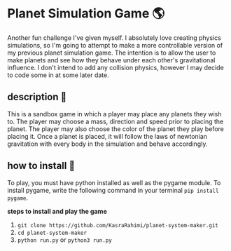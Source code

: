 # Planet Simulation Game :earth_americas:
Another fun challenge I've given myself. I absolutely love creating physics simulations, so I'm going to attempt to make a more controllable version of my previous planet simulation game. The intention is to allow the user to make planets and see how they behave under each other's gravitational influence. I don't intend to add any collision physics, however I may decide to code some in at some later date.

## description :book:
This is a sandbox game in which a player may place any planets they wish to. The player may choose a mass, direction and speed prior to placing the planet. The player may also choose the color of the planet they play before placing it. Once a planet is placed, it will follow the laws of newtonian gravitation with every body in the simulation and behave accordingly.

## how to install :floppy_disk:
To play, you must have python installed as well as the pygame module. To install pygame, write the following command in your terminal ``pip install pygame``.

__steps to install and play the game__
1. ``git clone https://github.com/KasraRahimi/planet-system-maker.git``
2. ``cd planet-system-maker``
3. ``python run.py`` or ``python3 run.py``
